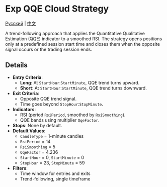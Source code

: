 # Exp QQE Cloud Strategy
[Русский](README_ru.md) | [中文](README_cn.md)

A trend-following approach that applies the Quantitative Qualitative Estimation (QQE) indicator to a smoothed RSI.
The strategy opens positions only at a predefined session start time and closes them when the opposite signal occurs
or the trading session ends.

## Details

- **Entry Criteria**:
  - **Long**: At `StartHour`:`StartMinute`, QQE trend turns upward.
  - **Short**: At `StartHour`:`StartMinute`, QQE trend turns downward.
- **Exit Criteria**:
  - Opposite QQE trend signal.
  - Time goes beyond `StopHour`:`StopMinute`.
- **Indicators**:
  - RSI (period `RsiPeriod`, smoothed by `RsiSmoothing`).
  - QQE bands using multiplier `QqeFactor`.
- **Stops**: None by default.
- **Default Values**:
  - `CandleType` = 1-minute candles
  - `RsiPeriod` = 14
  - `RsiSmoothing` = 5
  - `QqeFactor` = 4.236
  - `StartHour` = 0, `StartMinute` = 0
  - `StopHour` = 23, `StopMinute` = 59
- **Filters**:
  - Time window for entries and exits
  - Trend-following, single timeframe
